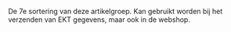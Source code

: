 De 7e sortering van deze artikelgroep. Kan gebruikt worden bij het verzenden van EKT gegevens, maar ook in de webshop.